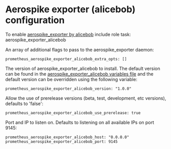 # Aerospike exporter (alicebob) configuration

To enable [aerospike_exporter by alicebob](https://github.com/alicebob/asprom) include role task: aerospike_exporter_alicebob

An array of additional flags to pass to the aerospike_exporter daemon:

    prometheus_aerospike_exporter_alicebob_extra_opts: []

The version of aerospike_exporter_alicebob to install. The default version can be found in the [aerospike_exporter_alicebob variables file](../vars/software/aerospike_exporter_alicebob.yml) and the default version can be overridden using the following variable:

    prometheus_aerospike_exporter_alicebob_version: "1.0.0"

Allow the use of prerelease versions (beta, test, development, etc versions), defaults to 'false':

    prometheus_aerospike_exporter_alicebob_use_prerelease: true

Port and IP to listen on. Defaults to listening on all available IPs on port 9145:

    prometheus_aerospike_exporter_alicebob_host: "0.0.0.0"
    prometheus_aerospike_exporter_alicebob_port: 9145
